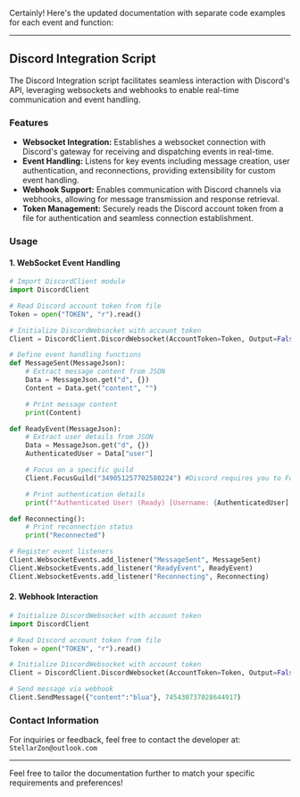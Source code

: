 Certainly! Here's the updated documentation with separate code examples for each event and function:

---

## Discord Integration Script

The Discord Integration script facilitates seamless interaction with Discord's API, leveraging websockets and webhooks to enable real-time communication and event handling.

### Features

- **Websocket Integration:** Establishes a websocket connection with Discord's gateway for receiving and dispatching events in real-time.
- **Event Handling:** Listens for key events including message creation, user authentication, and reconnections, providing extensibility for custom event handling.
- **Webhook Support:** Enables communication with Discord channels via webhooks, allowing for message transmission and response retrieval.
- **Token Management:** Securely reads the Discord account token from a file for authentication and seamless connection establishment.

### Usage

#### 1. WebSocket Event Handling

```python
# Import DiscordClient module
import DiscordClient

# Read Discord account token from file
Token = open("TOKEN", "r").read()

# Initialize DiscordWebsocket with account token
Client = DiscordClient.DiscordWebsocket(AccountToken=Token, Output=False)

# Define event handling functions
def MessageSent(MessageJson):
    # Extract message content from JSON
    Data = MessageJson.get("d", {})
    Content = Data.get("content", "")

    # Print message content
    print(Content)

def ReadyEvent(MessageJson):
    # Extract user details from JSON
    Data = MessageJson.get("d", {})
    AuthenticatedUser = Data["user"]

    # Focus on a specific guild
    Client.FocusGuild("349051257702580224") #Discord requires you to Focus guilds if you want to beable to recive events from them!

    # Print authentication details
    print(f"Authenticated User! (Ready) [Username: {AuthenticatedUser['username']}] [SessionID: {Data['session_id']}]")

def Reconnecting():
    # Print reconnection status
    print("Reconnected")

# Register event listeners
Client.WebsocketEvents.add_listener("MessageSent", MessageSent)
Client.WebsocketEvents.add_listener("ReadyEvent", ReadyEvent)
Client.WebsocketEvents.add_listener("Reconnecting", Reconnecting)
```

#### 2. Webhook Interaction

```python
# Initialize DiscordWebsocket with account token
import DiscordClient

# Read Discord account token from file
Token = open("TOKEN", "r").read()

# Initialize DiscordWebsocket with account token
Client = DiscordClient.DiscordWebsocket(AccountToken=Token, Output=False)

# Send message via webhook
Client.SendMessage({"content":"blua"}, 745430737028644917)
```

### Contact Information

For inquiries or feedback, feel free to contact the developer at: `StellarZon@outlook.com`

---

Feel free to tailor the documentation further to match your specific requirements and preferences!
